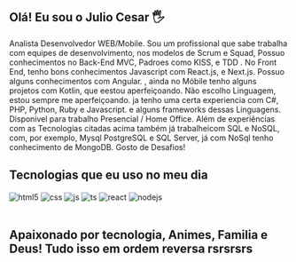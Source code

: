 ## Olá! Eu sou o Julio Cesar 🖐️

<div>
Analista Desenvolvedor WEB/Mobile.
Sou um profissional que sabe trabalha com equipes de
desenvolvimento, nos modelos de Scrum e Squad, Possuo
conhecimentos no Back-End MVC, Padroes como KISS, e TDD .
No Front End, tenho bons conhecimentos Javascript com React.js,
e Next.js. Possuo alguns conhecimentos com Angular. , ainda no
Móbile tenho alguns projetos com Kotlin, que eestou aperfeiçoando.
Não escolho Linguagem, estou sempre me aperfeiçoando. ja tenho
uma certa experiencia com C#, PHP, Python, Ruby e Javascript.
e alguns frameworks dessas Linguagens.
Disponivel para trabalho Presencial / Home Office.
Além de experiências com as Tecnologias citadas acima também já
trabalheicom SQL e NoSQL, com, por exemplo, Mysql PostgreSQL
e SQL Server, já com NoSql tenho conhecimento de MongoDB. 
Gosto de Desafios!
</div>

## Tecnologias que eu uso no meu dia

<div style="display: inline_block">
  <img align="center" alt="html5" src="https://img.shields.io/badge/HTML5-E34F26?style=for-the-badge&logo=html5&logoColor=white" />
  <img align="center" alt="css" src="https://img.shields.io/badge/CSS3-1572B6?style=for-the-badge&logo=css3&logoColor=white" />
  <img align="center" alt="js" src="https://img.shields.io/badge/JavaScript-F7DF1E?style=for-the-badge&logo=javascript&logoColor=black" />
  <img align="center" alt="ts" src="https://img.shields.io/badge/TypeScript-007ACC?style=for-the-badge&logo=typescript&logoColor=white" />
  <img align="center" alt="react" src="https://img.shields.io/badge/React-20232A?style=for-the-badge&logo=react&logoColor=61DAFB" />
  <img align="center" alt="nodejs" src="https://img.shields.io/badge/Node.js-43853D?style=for-the-badge&logo=node.js&logoColor=white" />
  
</div><br/>

## Apaixonado por tecnologia, Animes, Familia e Deus! Tudo isso em ordem reversa rsrsrsrs

<br/>

